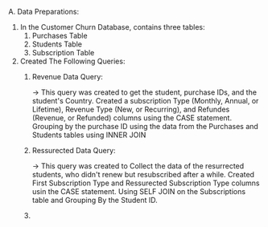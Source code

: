 A. Data Preparations:
  1. In the Customer Churn Database, contains three tables:
      1. Purchases Table
      2. Students Table
      3. Subscription Table
  2. Created The Following Queries:
      1. Revenue Data Query:
          
          -> This query was created to get the student, purchase IDs, and the student's Country. Created a subscription Type (Monthly, Annual, or Lifetime), Revenue Type (New, or Recurring), and Refundes (Revenue,                 or Refunded) columns  using the CASE statement. Grouping by the purchase ID using the data from the Purchases and Students tables using INNER JOIN
      2. Ressurected Data Query:
          
          -> This query was created to Collect the data of the resurrected students, who didn't renew but resubscribed after a while. Created First Subscription Type and Ressurected Subscription Type columns usin                  the CASE statement. Using SELF JOIN on the Subscriptions table and Grouping By the Student ID.
      3. 
